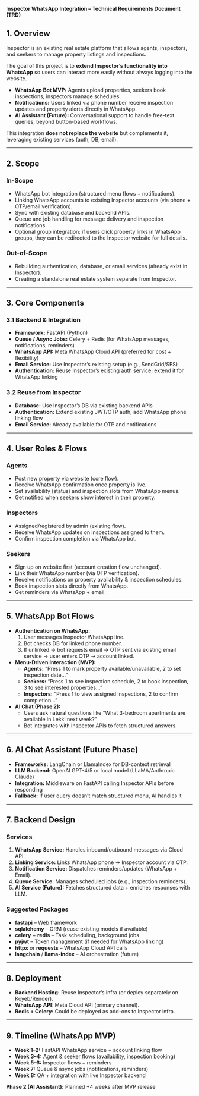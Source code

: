 I**nspector WhatsApp Integration – Technical Requirements Document (TRD)**

## **1. Overview**

Inspector is an existing real estate platform that allows agents, inspectors, and seekers to manage property listings and inspections.

The goal of this project is to **extend Inspector’s functionality into WhatsApp** so users can interact more easily without always logging into the website.

* **WhatsApp Bot MVP:** Agents upload properties, seekers book inspections, inspectors manage schedules.
* **Notifications:** Users linked via phone number receive inspection updates and property alerts directly in WhatsApp.
* **AI Assistant (Future):** Conversational support to handle free-text queries, beyond button-based workflows.

This integration **does not replace the website** but complements it, leveraging existing services (auth, DB, email).

---

## **2. Scope**

### **In-Scope**

* WhatsApp bot integration (structured menu flows + notifications).
* Linking WhatsApp accounts to existing Inspector accounts (via phone + OTP/email verification).
* Sync with existing database and backend APIs.
* Queue and job handling for message delivery and inspection notifications.
* Optional group integration: if users click property links in WhatsApp groups, they can be redirected to the Inspector website for full details.

### **Out-of-Scope**

* Rebuilding authentication, database, or email services (already exist in Inspector).
* Creating a standalone real estate system separate from Inspector.

---

## **3. Core Components**

### **3.1 Backend & Integration**

* **Framework:** FastAPI (Python)
* **Queue / Async Jobs:** Celery + Redis (for WhatsApp messages, notifications, reminders)
* **WhatsApp API:** Meta WhatsApp Cloud API (preferred for cost + flexibility)
* **Email Service:** Use Inspector’s existing setup (e.g., SendGrid/SES)
* **Authentication:** Reuse Inspector’s existing auth service; extend it for WhatsApp linking

### **3.2 Reuse from Inspector**

* **Database:** Use Inspector’s DB via existing backend APIs
* **Authentication:** Extend existing JWT/OTP auth, add WhatsApp phone linking flow
* **Email Service:** Already available for OTP and notifications

---

## **4. User Roles & Flows**

### **Agents**

* Post new property via website (core flow).
* Receive WhatsApp confirmation once property is live.
* Set availability (status) and inspection slots from WhatsApp menus.
* Get notified when seekers show interest in their property.

### **Inspectors**

* Assigned/registered by admin (existing flow).
* Receive WhatsApp updates on inspections assigned to them.
* Confirm inspection completion via WhatsApp bot.

### **Seekers**

* Sign up on website first (account creation flow unchanged).
* Link their WhatsApp number (via OTP verification).
* Receive notifications on property availability & inspection schedules.
* Book inspection slots directly from WhatsApp.
* Get reminders via WhatsApp + email.

---

## **5. WhatsApp Bot Flows**

* **Authentication on WhatsApp:**
  1. User messages Inspector WhatsApp line.
  2. Bot checks DB for linked phone number.
  3. If unlinked → bot requests email → OTP sent via existing email service → user enters OTP → account linked.
* **Menu-Driven Interaction (MVP):**
  * **Agents:** “Press 1 to mark property available/unavailable, 2 to set inspection date…”
  * **Seekers:** “Press 1 to see inspection schedule, 2 to book inspection, 3 to see interested properties…”
  * **Inspectors:** “Press 1 to view assigned inspections, 2 to confirm completion…”
* **AI Chat (Phase 2):**
  * Users ask natural questions like “What 3-bedroom apartments are available in Lekki next week?”
  * Bot integrates with Inspector APIs to fetch structured answers.

---

## **6. AI Chat Assistant (Future Phase)**

* **Frameworks:** LangChain or LlamaIndex for DB-context retrieval
* **LLM Backend:** OpenAI GPT-4/5 or local model (LLaMA/Anthropic Claude)
* **Integration:** Middleware on FastAPI calling Inspector APIs before responding
* **Fallback:** If user query doesn’t match structured menu, AI handles it

---

## **7. Backend Design**

### **Services**

1. **WhatsApp Service:** Handles inbound/outbound messages via Cloud API.
2. **Linking Service:** Links WhatsApp phone → Inspector account via OTP.
3. **Notification Service:** Dispatches reminders/updates (WhatsApp + Email).
4. **Queue Service:** Manages scheduled jobs (e.g., inspection reminders).
5. **AI Service (Future):** Fetches structured data + enriches responses with LLM.

### **Suggested Packages**

* **fastapi** – Web framework
* **sqlalchemy** – ORM (reuse existing models if available)
* **celery** + **redis** – Task scheduling, background jobs
* **pyjwt** – Token management (if needed for WhatsApp linking)
* **httpx** or **requests** – WhatsApp Cloud API calls
* **langchain** / **llama-index** – AI orchestration (future)

---

## **8. Deployment**

* **Backend Hosting:** Reuse Inspector’s infra (or deploy separately on Koyeb/Render).
* **WhatsApp API:** Meta Cloud API (primary channel).
* **Redis + Celery:** Could be deployed as add-ons to Inspector infra.

---

## **9. Timeline (WhatsApp MVP)**

* **Week 1–2:** FastAPI WhatsApp service + account linking flow
* **Week 3–4:** Agent & seeker flows (availability, inspection booking)
* **Week 5–6:** Inspector flows + reminders
* **Week 7:** Queue & async jobs (notifications, reminders)
* **Week 8:** QA + integration with live Inspector backend

**Phase 2 (AI Assistant):** Planned +4 weeks after MVP release
